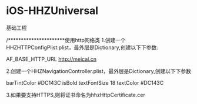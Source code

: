# iOS-HHZUniversal
基础工程

/**********************使用http网络类
1.创建一个HHZHTTPConfigPlist.plist，最外层是Dictionary,创建以下下参数:

<key>AF_BASE_HTTP_URL</key>
<string>http://meicai.cn</string>

2.创建一个HHZNavigationController.plist，最外层是Dictionary,创建以下下参数

<key>barTintColor</key>
<string>#DC143C</string>
<key>isBold</key>
<true/>
<key>textFontSize</key>
<integer>18</integer>
<key>textColor</key>
<string>#DC143C</string>

3.如果要支持HTTPS,则将证书命名为hhzHttpCertificate.cer

